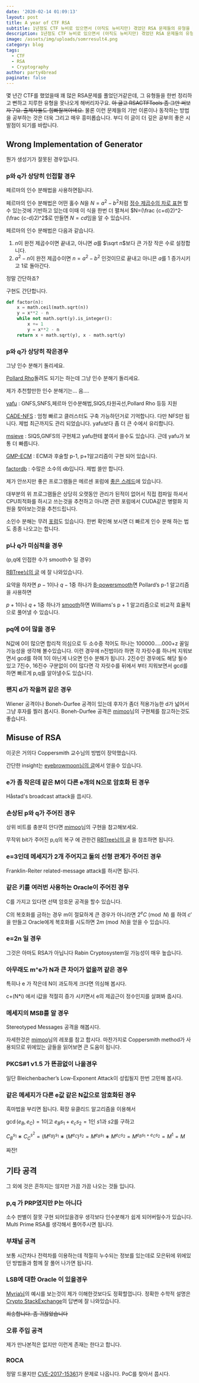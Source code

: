 ```yaml
---
date: '2020-02-14 01:09:13'
layout: post
title: A year of CTF RSA
subtitle: 1년정도 CTF 뉴비로 있으면서 (아직도 뉴비지만) 겪었던 RSA 문제들의 유형을 대략 정리했습니다.
description: 1년정도 CTF 뉴비로 있으면서 (아직도 뉴비지만) 겪었던 RSA 문제들의 유형을 대략 정리했습니다.
image: /assets/img/uploads/somrresult4.png
category: blog
tags:
  - CTF
  - RSA
  - Cryptography
author: party4bread
paginate: false
---
```

몇 년간 CTF를 했었을때 꽤 많은 RSA문제를 풀었던거같은데, 그 유형들을 한번 정리하고 뻔하고 지루한 유형을 못나오게 해버리자구요. ~~아 글고 RSACTFTools 좀 그만 써보자구요. 출제자들도 힘빠질꺼아녜요.~~ 물론 이런 문제들의 기반 이론이나 동작하는 방법을 공부하는 것은 더욱 그리고 매우 흥미롭습니다. 부디 이 글이 더 깊은 공부의 좋은 시발점이 되기를 바랍니다.

## Wrong Implementation of Generator

뭔가 생성기가 잘못된 경우입니다.

### p와 q가 상당히 인접할 경우

페르마의 인수 분해법을 사용하면됩니다.

페르마의 인수 분해법은 어떤 홀수 $N$을  $N=a^2-b^2$처럼 [정수 제곱수의 차로 표현](https://en.wikipedia.org/wiki/Difference_of_two_squares) 할 수 있는것에 기반하고 있는데 이때 이 식을 한번 더 펼쳐서 $N=(\frac {c+d}2)^2-(\frac {c-d}2)^2$로 만들면 $N =cd$임을 알 수 있습니다.

페르마의 인수 분해법은 다음과 같습니다.

1. $n$이 완전 제곱수이면 끝내고, 아니면 $a$를 $\sqrt n$보다 큰 가장 작은 수로 설정합니다.
2. $a^2-n$이 완전 제곱수이면 $n=a^2-b^2$ 인것이므로 끝내고 아니믄 $a$를 1 증가시키고 1로 돌아간다.

정말 간단하죠?

구현도 간단합니다.

```python
def factor(n):
	x = math.ceil(math.sqrt(n))
	y = x**2 - n
	while not math.sqrt(y).is_integer():
		x += 1
		y = x**2 - n
	return x + math.sqrt(y), x - math.sqrt(y)
```

### p와 q가 상당히 작은경우

그냥 인수 분해기 돌리세요.

[Pollard Rho]([https://en.wikipedia.org/wiki/Pollard%27s_rho_algorithm](https://en.wikipedia.org/wiki/Pollard's_rho_algorithm))돌려도 되기는 하는데 그냥 인수 분해기 돌리세요.

제가 추천할만한 인수 분해기는... 음....

[yafu](https://sourceforge.net/projects/yafu/) : GNFS,SNFS,페르마 인수분해법,SIQS,타원곡선,Pollard Rho 등등 지원

[CADE-NFS](http://cado-nfs.gforge.inria.fr/) : 엄청 빠르고 클러스터도 구축 가능하던거로 기억합니다. 다만 NFS만 됩니다. 제법 최근까지도 관리 되었습니다. yafu보다 좀 더 큰 수에서 유리합니다.

[msieve](https://sourceforge.net/projects/msieve/) : SIQS,GNFS의 구현체고 yafu한테 붙여서 쓸수도 있습니다. 근데 yafu가 보통 더 빠릅니다.

[GMP-ECM](https://gforge.inria.fr/projects/ecm/) : ECM과 후술할 p-1, p+1알고리즘이 구현 되어 있습니다.

[factordb](http://factordb.com/) : 수많은 소수의 db입니다. 제법 쓸만 합니다.

제가 안쓰지만 좋은 프로그램들은 메르센 포럼에 [좋은 스레드](https://www.mersenneforum.org/showthread.php?t=3255)에 있습니다.

대부분의 위 프로그램들은 상당히 오랫동안 관리가 된적이 없어서 직접 컴파일 하셔서 CPU최적화를 하시고 쓰는것을 추천하고 아니면 관련 포럼에서 CUDA같은 병렬화 지원을 찾아보는것을 추천드립니다.

소인수 분해는 무려 [포럼](https://www.mersenneforum.org/forumdisplay.php?f=19)도 있습니다. 한번 확인해 보시면 더 빠르게 인수 분해 하는 법도 종종 나오고는 합니다.

### p나 q가 미심적을 경우 (p,q에 인접한 수가 smooth수 일 경우)

[RBTree님의 글](http://www.secmem.org/blog/2019/10/20/Smooth-number-and-Factorization/
) 에 잘 나와있습니다.

요약을 하자면 $p-1$이나 $q-1$중 하나가 [B-powersmooth](https://en.wikipedia.org/wiki/Smooth_number#Powersmooth_numbers)면 Pollard’s p-1 알고리즘을 사용하면

$p+1$이나 $q+1$중 하나가 [smooth](https://en.wikipedia.org/wiki/Smooth_number)하면 Williams's p + 1 알고리즘으로 비교적 효율적으로 풀어낼 수 있습니다.

### pq에 0이 많을 경우

N값에 0이 많으면 합리적 의심으로 두 소수중 적어도 하나는 100000.....000+z 꼴일 가능성을 생각해 볼수있습니다. 이런 경우에 n진법이라 하면 각 자릿수를 하나씩 지워보면서 gcd를 하여 1이 아닌게 나오면 인수 분해가 됩니다. 2진수인 경우에도 해당 될수 있고 7진수, 16진수 구분없이 0이 많다면 각 자릿수를 뒤에서 부터 지워보면서 gcd를 하면 빠르게 p,q를 알아낼수도 있습니다.

### 왠지 d가 작을꺼 같은 경우

Wiener 공격이나 Boneh-Durfee 공격이 있는데 후자가 좀더 적용가능한 d가 넓어서 그냥 후자를 찔러 봅시다. Boneh-Durfee 공격은 [mimoo](https://github.com/mimoo/RSA-and-LLL-attacks)님의 구현체를 참고하는것도 좋습니다.

## Misuse of RSA

이곳은 거의다 Coppersmith 교수님의 방법이 장악했습니다.

간단한 insight는 [eyebrowmoon님의 글](https://eyebrowmoon.github.io/hacking/crypto/rsa/2019/05/23/RSA_Attack_Using_LLL.html)에서 얻을수 있습니다.

### e가 좀 작은데 같은 M이 다른 e개의 N으로 암호화 된 경우

Håstad's broadcast attack을 씁시다. 

### 손상된 p와 q가 주어진 경우

상위 비트를 충분히 안다면 [mimoo](https://github.com/mimoo/RSA-and-LLL-attacks)님의 구현을 참고해보세요.

무작위 bit가 주어진 p,q의 복구 에 관한건 [RBTree님의 글](http://www.secmem.org/blog/2019/11/15/On-Factoring-Given-Any-Bits/) 을 참조하면 됩니다.

### e=3인데 메세지가 2개 주어지고 둘의 선형 관계가 주어진 경우

Franklin-Reiter related-message attack를 하시면 됩니다.

### 같은 키를 여러번 사용하는 Oracle이 주어진 경우

C를 가지고 있다면 선택 암호문 공격을 할수 있습니다.

C의 복호화를 금하는 경우 m이 절묘하게 큰 경우가 아니라면 $2^eC  \pmod N$ 를 하여 $c'$을 만들고 Oracle에게 복호화를 시도하면 $2m \pmod N$을 얻을 수 있습니다.

### e=2n 일 경우

그것은 아마도 RSA가 아닙니다 Rabin Cryptosystem일 가능성이 매우 높습니다.

### 아무래도 m^e가 N과 큰 차이가 없을꺼 같은 경우

특히나 e 가 작은데 N이 과도하게 크다면 의심해 봅시다.

c+(N*i) 에서 i값을 적절히 증가 시키면서 e의 제곱근이 정수인지를 살펴봐 줍시다.

### 메세지의 MSB를 알 경우

Stereotyped Messages 공격을 해봅시다.

자세한것은 [mimoo](https://github.com/mimoo/RSA-and-LLL-attacks)님의 레포를 참고 합시다. 마찬가지로 Coppersmith method가 사용되므로 위에있는 글들을 읽어보면 큰 도움이 됩니다.

### PKCS#1 v1.5 가 뜬끔없이 나올경우

일단 Bleichenbacher’s Low-Exponent Attack이 성립될지 한번 고민해 봅시다.

### 같은 메세지가 다른 e값 같은 N값으로 암호화된 경우

흑마법을 부리면 됩니다. 확장 유클리드 알고리즘을 이용해서

$\gcd(e_B,e_C)=1$이고 $e_Bs_1+e_cs_2=1$인 $s1$과 $s2$를 구하고

$C^{s_1}_B∗C^{s^2}_C=(M^{e_B})^{s_1}∗(M^{e_C})^{s_2}=M^{e_Bs_1}∗M^{e_Cs_2}=M^{e_Bs_1+e_Cs_2}=M^1=M$

짜잔!

## 기타 공격

그 외에 것은 흔하지는 않지만 가끔 가끔 나오는 것들 입니다.

### p,q 가 PRP였지만 P는 아니다

소수 판별이 잘못 구현 되어있을경우 생각보다 인수분해가 쉽게 되어버릴수가 있습니다. Multi Prime RSA를 생각해서 풀어주시면 됩니다.

### 부채널 공격

보통 시간차나 전력차를 이용하는데 적절히 누수되는 정보를 있는데로 모은뒤에 위에있던 방법들과 함께 잘 풀어 나가면 됩니다.

### LSB에 대한 Oracle 이 있을경우

[Myria님](https://xerxes-break.tistory.com/455)의 예시를 보는것이 제가 이해한것보다도 정확할껍니다. 정확한 수학적 설명은 [Crypto StackExchange](https://crypto.stackexchange.com/questions/11053/rsa-least-significant-bit-oracle-attack)의 답변에 잘 나와있습니다.

~~죄송합니다. 좀 귀찮았습니다~~

### 오류 주입 공격

제가 만나본적은 없지만 이런게 존재는 한다고 합니다.

### ROCA

정말 드물지만 [CVE-2017-15361](https://cve.mitre.org/cgi-bin/cvename.cgi?name=CVE-2017-15361)가 문제로 나옵니다. PoC를 찾아서 풉시다.
